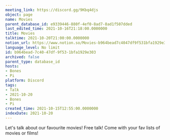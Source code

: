 ```yaml
---
meeting_link: https://discord.gg/9Kbq4djs
object: page
name: Movies
parent_database_id: e9339446-880f-4ef0-8ad7-8ad1f507dded
last_edited_time: 2021-10-16T21:18:00.0000000
title: Movies
talktime: 2021-10-20T21:00:00.0000000
notion_url: https://www.notion.so/Movies-b964bead7c4047df9f531bfa1929e303
language_level: No limit
id: b964bead-7c40-47df-9f53-1bfa1929e303
archived: false
parent_type: database_id
hosts:
- Bones
- Pi
platform: Discord
tags:
- Talk
- 2021-10-20
- Bones
- Pi
created_time: 2021-10-15T12:55:00.0000000
indexDate: 2021-10-20
---
```


Let's talk about our favourite movies!
Free talk! Come with your fav lists of movies or films!


